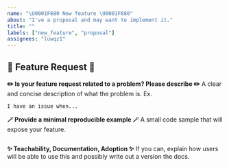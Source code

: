```yaml
---
name: "\U0001F680 New feature \U0001F680"
about: "I've a proposal and may want to implement it."
title: ""
labels: ["new_feature", "proposal"]
assignees: "luwqz1"
---
```


## 🚀 Feature Request 🚀

**✏️ Is your feature request related to a problem? Please describe ✏️**
A clear and concise description of what the problem is. Ex.
```
I have an issue when...
```

**🪄 Provide a minimal reproducible example 🪄**
A small code sample that will expose your feature.
```python
```

**✨ Teachability, Documentation, Adoption ✨**
If you can, explain how users will be able to use this and possibly write out a version the docs.
